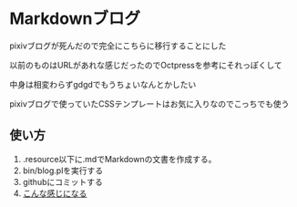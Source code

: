 # Markdownブログ

pixivブログが死んだので完全にこちらに移行することにした

以前のものはURLがあれな感じだったのでOctpressを参考にそれっぽくして

中身は相変わらずgdgdでもうちょいなんとかしたい

pixivブログで使っていたCSSテンプレートはお気に入りなのでこっちでも使う

## 使い方

1. .resource以下に.mdでMarkdownの文書を作成する。
2. bin/blog.plを実行する
3. githubにコミットする
4. [こんな感じになる](http://mix3.github.io/)
